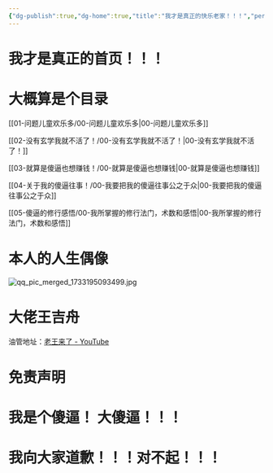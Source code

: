 ```yaml
---
{"dg-publish":true,"dg-home":true,"title":"我才是真正的快乐老家！！！","permalink":"//","tags":["gardenEntry"],"dgPassFrontmatter":true,"created":"2024-11-30T18:05:50.906+08:00","updated":"2024-12-03T11:28:33.669+08:00"}
---
```


# 我才是真正的首页！！！


# 大概算是个目录

[[01-问题儿童欢乐多/00-问题儿童欢乐多\|00-问题儿童欢乐多]]

[[02-没有玄学我就不活了！/00-没有玄学我就不活了！\|00-没有玄学我就不活了！]]

[[03-就算是傻逼也想赚钱！/00-就算是傻逼也想赚钱\|00-就算是傻逼也想赚钱]]

[[04-关于我的傻逼往事！/00-我要把我的傻逼往事公之于众\|00-我要把我的傻逼往事公之于众]]

[[05-傻逼的修行感悟/00-我所掌握的修行法门，术数和感悟\|00-我所掌握的修行法门，术数和感悟]]

# 本人的人生偶像


![qq_pic_merged_1733195093499.jpg](/img/user/99-%E6%BA%A2%E5%87%BA%E4%BC%A4%E5%AE%B3/qq_pic_merged_1733195093499.jpg)

# 大佬王吉舟
油管地址：[老王来了 - YouTube](https://www.youtube.com/@dlw2023)


# 免责声明


<div class="transclusion internal-embed is-loaded"><div class="markdown-embed">




# 我是个傻逼！ 大傻逼！！！
# 我向大家道歉！！！对不起！！！

</div></div>
